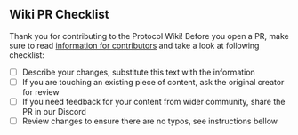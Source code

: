 ## Wiki PR Checklist

Thank you for contributing to the Protocol Wiki! Before you open a PR, make sure to read [information for contributors](https://epf.wiki/#/contributing) and take a look at following checklist:

- [ ] Describe your changes, substitute this text with the information
- [ ] If you are touching an existing piece of content, ask the original creator for review
- [ ] If you need feedback for your content from wider community, share the PR in our Discord
- [ ] Review changes to ensure there are no typos, see instructions bellow

<!--
ℹ️ Checking for typos locally
1. Install [aspell](https://www.gnu.org/software/aspell/) for your platform.
2. Navigate to the project root and run:
```
 for f in **/*.md ; do echo $f ; aspell --lang=en_US --mode=markdown --home-dir=. --personal=wordlist.txt --ignore-case=true --camel-case --add-sgml-skip nospellcheck list < $f | sort | uniq -c ; done
```

ℹ️ Fixing typos
1. Fix typos: Open the relevant files and fix any identified typos.
2. Update wordlist: If a flagged word is actually a project-specific term add it to `wordlist.txt` in the project root.
   Each word should be listed on a separate line.
 * 🚧 Remember:
    * When adding new words it must NOT have any spaces or special characters within or around it.
    * \`wordlist\` is NOT case sensitive.
    * Use backticks to quote code variables so as to not bloat the \`wordlist\`.
-->
